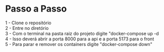 # Passo a Passo

1 - Clone o repositório <br>
2 - Entre no diretório <br>
3 - Com o terminal na pasta raiz do projeto digite "docker-compose up -d <br>
4 - Isso deverá abrir a porta 8000 para a api e a porta 5173 para o front <br>
5 - Para parar e remover os containers digite "docker-compose down" <br>
